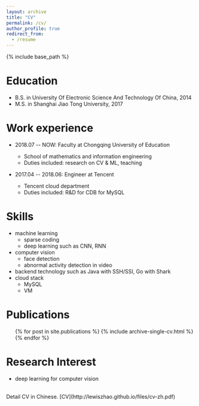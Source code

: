 ```yaml
---
layout: archive
title: "CV"
permalink: /cv/
author_profile: true
redirect_from:
  - /resume
---
```


{% include base_path %}

Education
======
* B.S. in University Of Electronic Science And Technology Of China, 2014
* M.S. in Shanghai Jiao Tong University, 2017

Work experience
======
* 2018.07 -- NOW:    Faculty at Chongqing University of Education
  * School of mathematics and information engineering
  * Duties included: research on CV & ML, teaching
  
* 2017.04 -- 2018.06: Engineer at Tencent
  * Tencent cloud department
  * Duties included: R&D for CDB for MySQL

Skills
======
* machine learning
  * sparse coding
  * deep learning such as CNN, RNN
* computer vision
  * face detection
  * abnormal activity detection in video
* backend technology such as Java with SSH/SSI, Go with Shark
* cloud stack
  * MySQL
  * VM  

Publications
======
  <ul>{% for post in site.publications %}
    {% include archive-single-cv.html %}
  {% endfor %}</ul>
  
Research Interest
======
* deep learning for computer vision

<br>
Detail CV in Chinese. [CV](http://lewiszhao.github.io/files/cv-zh.pdf)
